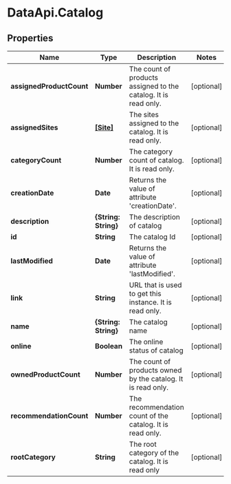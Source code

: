 # DataApi.Catalog

## Properties
Name | Type | Description | Notes
------------ | ------------- | ------------- | -------------
**assignedProductCount** | **Number** | The count of products assigned to the catalog. It is read only. | [optional] 
**assignedSites** | [**[Site]**](Site.md) | The sites assigned to the catalog. It is read only. | [optional] 
**categoryCount** | **Number** | The category count of catalog. It is read only. | [optional] 
**creationDate** | **Date** | Returns the value of attribute &#x27;creationDate&#x27;. | [optional] 
**description** | **{String: String}** | The description of catalog | [optional] 
**id** | **String** | The catalog Id | [optional] 
**lastModified** | **Date** | Returns the value of attribute &#x27;lastModified&#x27;. | [optional] 
**link** | **String** | URL that is used to get this instance. It is read only. | [optional] 
**name** | **{String: String}** | The catalog name | [optional] 
**online** | **Boolean** | The online status of catalog | [optional] 
**ownedProductCount** | **Number** | The count of products owned by the catalog. It is read only. | [optional] 
**recommendationCount** | **Number** | The recommendation count of the catalog. It is read only. | [optional] 
**rootCategory** | **String** | The root category of the catalog.  It is read only | [optional] 
